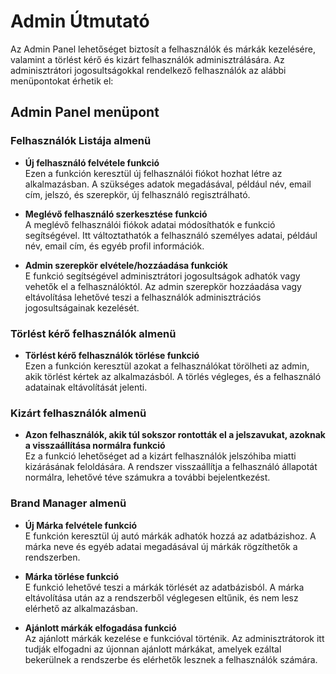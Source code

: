 # Admin Útmutató

Az Admin Panel lehetőséget biztosít a felhasználók és márkák kezelésére, valamint a törlést kérő és kizárt felhasználók adminisztrálására. Az adminisztrátori jogosultságokkal rendelkező felhasználók az alábbi menüpontokat érhetik el:

## Admin Panel menüpont

### Felhasználók Listája almenü

- **Új felhasználó felvétele funkció**  
  Ezen a funkción keresztül új felhasználói fiókot hozhat létre az alkalmazásban. A szükséges adatok megadásával, például név, email cím, jelszó, és szerepkör, új felhasználó regisztrálható.

- **Meglévő felhasználó szerkesztése funkció**  
  A meglévő felhasználói fiókok adatai módosíthatók e funkció segítségével. Itt változtathatók a felhasználó személyes adatai, például név, email cím, és egyéb profil információk.

- **Admin szerepkör elvétele/hozzáadása funkciók**  
  E funkció segítségével adminisztrátori jogosultságok adhatók vagy vehetők el a felhasználóktól. Az admin szerepkör hozzáadása vagy eltávolítása lehetővé teszi a felhasználók adminisztrációs jogosultságainak kezelését.

### Törlést kérő felhasználók almenü

- **Törlést kérő felhasználók törlése funkció**  
  Ezen a funkción keresztül azokat a felhasználókat törölheti az admin, akik törlést kértek az alkalmazásból. A törlés végleges, és a felhasználó adatainak eltávolítását jelenti.

### Kizárt felhasználók almenü

- **Azon felhasználók, akik túl sokszor rontották el a jelszavukat, azoknak a visszaállítása normálra funkció**  
  Ez a funkció lehetőséget ad a kizárt felhasználók jelszóhiba miatti kizárásának feloldására. A rendszer visszaállítja a felhasználó állapotát normálra, lehetővé téve számukra a további bejelentkezést.

### Brand Manager almenü

- **Új Márka felvétele funkció**  
  E funkción keresztül új autó márkák adhatók hozzá az adatbázishoz. A márka neve és egyéb adatai megadásával új márkák rögzíthetők a rendszerben.

- **Márka törlése funkció**  
  E funkció lehetővé teszi a márkák törlését az adatbázisból. A márka eltávolítása után az a rendszerből véglegesen eltűnik, és nem lesz elérhető az alkalmazásban.

- **Ajánlott márkák elfogadása funkció**  
  Az ajánlott márkák kezelése e funkcióval történik. Az adminisztrátorok itt tudják elfogadni az újonnan ajánlott márkákat, amelyek ezáltal bekerülnek a rendszerbe és elérhetők lesznek a felhasználók számára.

